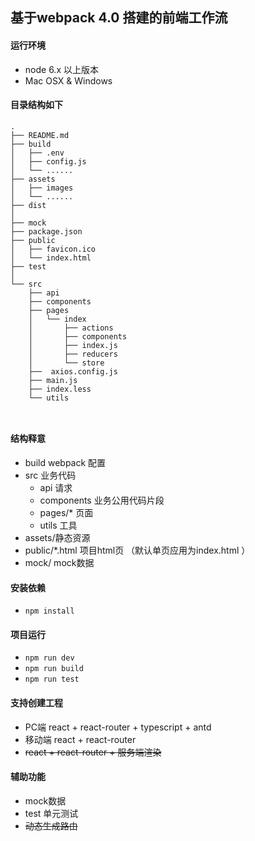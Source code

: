 ## 基于webpack 4.0 搭建的前端工作流

#### 运行环境
- node 6.x 以上版本
- Mac OSX & Windows

#### 目录结构如下

```
.
├── README.md
├── build
│   ├── .env
│   ├── config.js
│   └── ......
├── assets
│   ├── images
│   └── ...... 
├── dist   
│   
├── mock 
├── package.json
├── public
│   ├── favicon.ico
│   └── index.html
├── test
│
└── src
    ├── api
    ├── components  
    ├── pages
    │   └── index
    │       ├── actions
    │       ├── components
    │       ├── index.js
    │       ├── reducers
    │       └── store
    ├──  axios.config.js
    ├── main.js
    ├── index.less
    └── utils
      
       
```


#### 结构释意
- build webpack 配置
- src 业务代码
    - api 请求
    - components 业务公用代码片段
    - pages/* 页面
    - utils 工具
- assets/静态资源
- public/*.html 项目html页 （默认单页应用为index.html ）
- mock/ mock数据

#### 安装依赖
- ```npm install```

#### 项目运行
- ```npm run dev```
- ```npm run build```
- ```npm run test```

#### 支持创建工程
- PC端 react + react-router + typescript + antd
- 移动端 react + react-router
- ~~react + react-router + 服务端渲染~~
#### 辅助功能
- mock数据
- test 单元测试
- ~~动态生成路由~~


